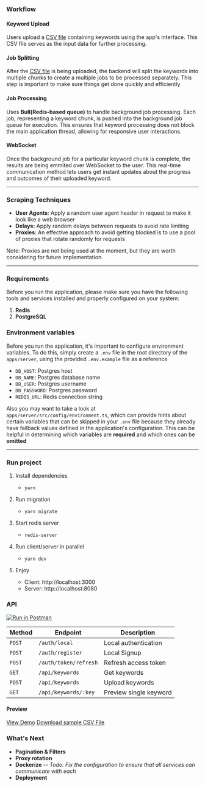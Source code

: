 ### Workflow

#### Keyword Upload

Users upload a [CSV file](https://gist.github.com/deshario/c5e507d593c4d8a667a531b74239e2a0) containing keywords using the app's interface. This CSV file serves as the input data for further processing.

#### Job Splitting

After the [CSV file](https://gist.github.com/deshario/c5e507d593c4d8a667a531b74239e2a0) is being uploaded, the backend will split the keywords into multiple chunks to create a multiple jobs to be processed separately. This step is important to make sure things get done quickly and efficiently

#### Job Processing

Uses **Bull(Redis-based queue)** to handle background job processing. Each job, representing a keyword chunk, is pushed into the background job queue for execution. This ensures that keyword processing does not block the main application thread, allowing for responsive user interactions.

#### WebSocket

Once the background job for a particular keyword chunk is complete, the results are being emmited over WebSocket to the user. This real-time communication method lets users get instant updates about the progress and outcomes of their uploaded keyword.

---

### Scraping Techniques

- **User Agents**: Apply a random user agent header in request to make it look like a web browser
- **Delays:** Apply random delays between requests to avoid rate limiting
- **Proxies**: An effective approach to avoid getting blocked is to use a pool of proxies that rotate randomly for requests

Note: Proxies are not being used at the moment, but they are worth considering for future implementation.

---

### Requirements

Before you run the application, please make sure you have the following tools and services installed and properly configured on your system:

1. **Redis**
2. **PostgreSQL**

### Environment variables

Before you run the application, it's important to configure environment variables. To do this, simply create a `.env` file in the root directory of the `apps/server`, using the provided `.env.example` file as a reference

- `DB_HOST`: Postgres host
- `DB_NAME`: Postgres database name
- `DB_USER`: Postgres username
- `DB_PASSWORD`: Postgres password
- `REDIS_URL`: Redis connection string

Also you may want to take a look at `apps/server/src/config/environment.ts`, which can provide hints about certain variables that can be skipped in your `.env` file because they already have fallback values defined in the application's configuration. This can be helpful in determining which variables are **required** and which ones can be **omitted**

---

### Run project

1. Install dependencies

   - `yarn`

2. Run migration

   - `yarn migrate`

3. Start redis server

   - `redis-server`

4. Run client/server in parallel

   - `yarn dev`

5. Enjoy
   - Client: http://localhost:3000
   - Server: http://localhost:8080

### API

[![Run in Postman](https://run.pstmn.io/button.svg)](https://app.getpostman.com/run-collection/1566031-06f7635e-224f-4ca6-8e20-0b042f176f55?action=collection%2Ffork&source=rip_markdown&collection-url=entityId%3D1566031-06f7635e-224f-4ca6-8e20-0b042f176f55%26entityType%3Dcollection%26workspaceId%3D4c9a5645-9212-4322-8cc2-1efedeb941ff)

| Method | Endpoint              | Description            |
| ------ | --------------------- | ---------------------- |
| `POST` | `/auth/local`         | Local authentication   |
| `POST` | `/auth/register`      | Local Signup           |
| `POST` | `/auth/token/refresh` | Refresh access token   |
| `GET`  | `/api/keywords`       | Get keywords           |
| `POST` | `/api/keywords`       | Upload keywords        |
| `GET`  | `/api/keywords/:key`  | Preview single keyword |

#### Preview

[View Demo](https://vimeo.com/868622929?share=copy)
[Download sample CSV File](https://gist.github.com/deshario/c5e507d593c4d8a667a531b74239e2a0)

### What's Next

- **Pagination & Filters**
- **Proxy rotation**
- **Dockerize**
  -- _Todo: Fix the configuration to ensure that all services can communicate with each_
- **Deployment**
